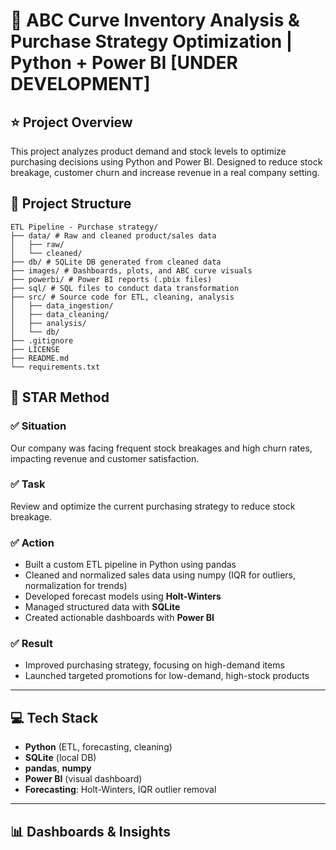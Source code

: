 # 🧠 ABC Curve Inventory Analysis & Purchase Strategy Optimization | Python + Power BI [UNDER DEVELOPMENT]

## ⭐ Project Overview

This project analyzes product demand and stock levels to optimize purchasing decisions using Python and Power BI. Designed to reduce stock breakage, customer churn and increase revenue in a real company setting.

## 📁 Project Structure

```text
ETL Pipeline - Purchase strategy/
├── data/ # Raw and cleaned product/sales data
│   ├── raw/
│   └── cleaned/
├── db/ # SQLite DB generated from cleaned data
├── images/ # Dashboards, plots, and ABC curve visuals
├── powerbi/ # Power BI reports (.pbix files)
├── sql/ # SQL files to conduct data transformation
├── src/ # Source code for ETL, cleaning, analysis
│   ├── data_ingestion/
│   ├── data_cleaning/
│   ├── analysis/
│   └── db/
├── .gitignore
├── LICENSE
├── README.md
└── requirements.txt
```

## 🌟 STAR Method

### ✅ Situation

Our company was facing frequent stock breakages and high churn rates, impacting revenue and customer satisfaction.

### ✅ Task

Review and optimize the current purchasing strategy to reduce stock breakage.

### ✅ Action

  - Built a custom ETL pipeline in Python using pandas 
  - Cleaned and normalized sales data using numpy (IQR for outliers, normalization for trends) 
  - Developed forecast models using **Holt-Winters** 
  - Managed structured data with **SQLite** 
  - Created actionable dashboards with **Power BI** 

### ✅ Result

  - Improved purchasing strategy, focusing on high-demand items 
  - Launched targeted promotions for low-demand, high-stock products 

-----

## 💻 Tech Stack

  - **Python** (ETL, forecasting, cleaning) 
  - **SQLite** (local DB) 
  - **pandas**, **numpy** 
  - **Power BI** (visual dashboard) 
  - **Forecasting**: Holt-Winters, IQR outlier removal 

-----

## 📊 Dashboards & Insights

